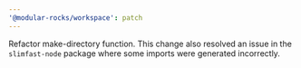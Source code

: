 ```yaml
---
'@modular-rocks/workspace': patch
---
```


Refactor make-directory function. This change also resolved an issue in the `slimfast-node` package where some imports were generated incorrectly.
